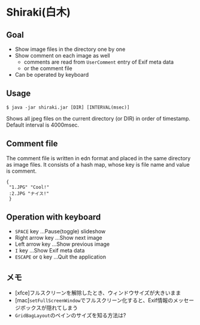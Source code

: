 # Shiraki(白木)

## Goal

- Show image files in the directory one by one
- Show comment on each image as well
  - comments are read from `UserComment` entry of Exif meta data
  - or the comment file
- Can be operated by keyboard

## Usage

```
$ java -jar shiraki.jar [DIR] [INTERVAL(msec)]
```

Shows all jpeg files on the current directory (or DIR) in order of timestamp. Default interval is 4000msec.

## Comment file

The comment file is written in edn format and placed in the same directory as image files. It consists of a hash map, whose key is file name and value is comment.

```
{
 "1.JPG" "Cool!"
 :2.JPG "ナイス!"
 }
 ```

## Operation with keyboard

- `SPACE` key ...Pause(toggle) slideshow
- Right arrow key ...Show next image
- Left arrow key ...Show previous image
- `I` key ...Show Exif meta data
- `ESCAPE` or `Q` key ...Quit the application

## メモ

- [xfce]フルスクリーンを解除したとき、ウィンドウサイズが大きいまま
- [mac]`setFullScreenWindow`でフルスクリーン化すると、Exif情報のメッセージボックスが隠れてしまう
- `GridBagLayout`のペインのサイズを知る方法は?
